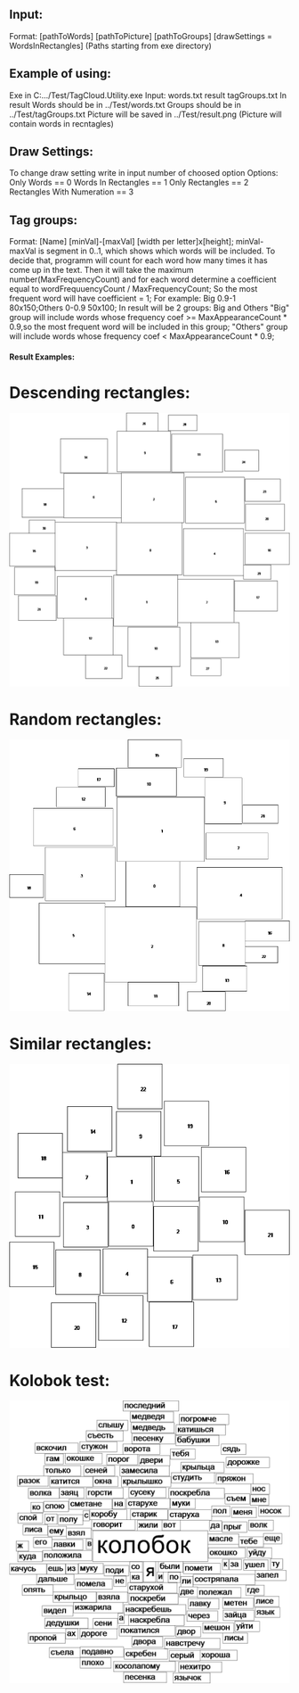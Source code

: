 ## Input:
Format: [pathToWords] [pathToPicture] [pathToGroups] [drawSettings = WordsInRectangles]
(Paths starting from exe directory)

## Example of using:
Exe in C:.../Test/TagCloud.Utility.exe
Input: words.txt result tagGroups.txt
In result
Words should be in ../Test/words.txt
Groups should be in ../Test/tagGroups.txt
Picture will be saved in ../Test/result.png
(Picture will contain words in recntagles)

## Draw Settings:
To change draw setting write in input number of choosed option
Options:
Only Words == 0
Words In Rectangles == 1
Only Rectangles == 2
Rectangles With Numeration == 3

## Tag groups:
Format: [Name] [minVal]-[maxVal] [width per letter]x[height];
minVal-maxVal is segment in 0..1, which shows which words will be included.
To decide that, programm will count for each word how many times it has come up in the text.
Then it will take the maximum number(MaxFrequencyCount) and for each word determine a coefficient equal to wordFrequuencyCount / MaxFrequencyCount;
So the most frequent word will have coefficient = 1;
For example:
Big 0.9-1 80x150;Others 0-0.9 50x100;
In result will be 2 groups: Big and Others
"Big" group will include words whose frequency coef >= MaxAppearanceCount * 0.9,so the most frequent word will be included in this group;
"Others" group will include words whose frequency coef < MaxAppearanceCount * 0.9;

#### Result Examples:

###
Descending rectangles:
======
![Descending](https://github.com/Rozentor/tdd/blob/master/cs/TagCloudUtility/descendingRectanglesTest.png?raw=true")

###
Random rectangles:
======
![Descending](https://github.com/Rozentor/tdd/blob/master/cs/TagCloudUtility/randomCloudTest.png?raw=true")

###
Similar rectangles:
======
![Descending](https://github.com/Rozentor/tdd/blob/master/cs/TagCloudUtility/similarCloudTest.png?raw=true")

###
Kolobok test:
======
![Descending](https://github.com/Rozentor/tdd/blob/master/cs/TagCloudUtility/result.png?raw=true")
